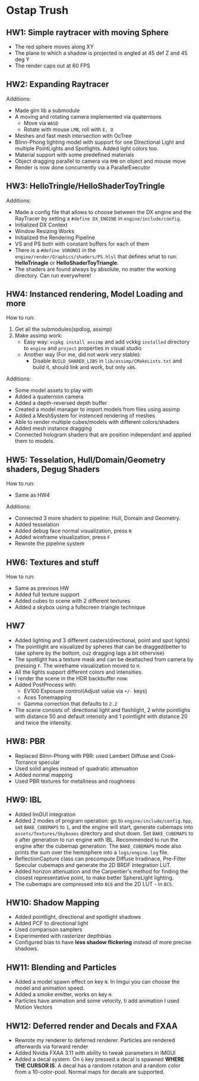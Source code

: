 # Ostap Trush

## HW1: Simple raytracer with moving Sphere
- The red sphere moves along XY
- The plane to which a shadow is projected is angled at 45 def Z and 45 deg Y
- The render caps out at 60 FPS

## HW2: Expanding Raytracer
Additions:
- Made glm lib a submodule
- A moving and rotating camera implemented via quaternions
	- Move via `WASD`
	- Rotate with mouse `LMB`, roll with `E, Q`
- Meshes and fast mesh intersection with OcTree
- Blinn-Phong lighting model with support for one Directional Light and multiple PointLights and Spotlights. Added light colors too.
- Material support with some predefined materials
- Object dragging parallel to camera via `RMB` on object and mouse move
- Render is now done concurrently via a ParallelExecutor

## HW3: HelloTringle/HelloShaderToyTringle
Additions:
- Made a config file that allows to choose between the DX engine and the RayTracer by setting a `#define DX_ENGINE` in `engine/include/config`.
- Initialized DX Context
- Window Resizing Works
- Initialized the Rendering Pipeline
- VS and PS both with constant buffers for each of them
- There is a `#define VORONOI` in the `engine/render/Graphics/shaders/PS.hlsl` that defines what to run: **HelloTrinagle** or **HelloShaderToyTriangle**.
- The shaders are found always by absolute, no matter the working directory. Can run everywhere!

## HW4: Instanced rendering, Model Loading and more
How to run:
1. Get all the submodules(spdlog, assimp)
2. Make assimp work:
	- Easy way: `vcpkg install assimp` and add vckkg `installed` directory to `engine` and `project` properties in visual studio
	- Another way (For me, did not work very stable):
		- Disable `BUILD_SHARED_LIBS` in `lib/assimp/CMakeLists.txt` and build it, should link and work, but only `x86`.

Additions:
- Some model assets to play with
- Added a quaternion camera
- Added a depth-reversed depth buffer
- Created a model manager to import models from files using assimp
- Added a MeshSystem for instenced rendering of meshes
- Able to render multiple cubes/models with different colors/shaders
- Added mesh instance dragging
- Connected hologram shaders that are position independant and applied them to models.

## HW5: Tesselation, Hull/Domain/Geometry shaders, Degug Shaders
How to run:
- Same as HW4

Additions:
- Connected 3 more shaders to pipeline: Hull, Domain and Geometry.
- Added tesselation
- Added debug face normal visualization, press `N`
- Added wireframe visualization, press `F`
- Rewrote the pipeline system

## HW6: Textures and stuff
How to run:
- Same as previous HW
- Added full texture support
- Added cubes to scene with 2 different textures
- Added a skybox using a fullscreen triangle technique

## HW7
- Added lighting and 3 different casters(directional, point and spot lights)
- The pointlight are visualized by spheres that can be dragged(better to take sphere by the bottom, cuz dragging lags a bit othervise)
- The spotlight has a texture mask and can be deattached from camera by pressing `F`. The wireframe visualization moved to `H`.
- All the lights support different colors and intensities.
- I render the scene in the HDR backbuffer now.
- Added PostProcess with:
	- EV100 Exposure control(Adjust value via `+/-` keys)
	- Aces Tonemapping
	- Gamma correction that defaults to `2.2`
- The scene consists of: directional light and flashlight, 2 white pointlighs with distance 50 and
default intensity and 1 pointlight with distance 20 and twice the intensity.

## HW8: PBR
- Replaced Blinn-Phong with PBR: used Lambert Diffuse and Cook-Torrance specular
- Used solid angles instead of quadratic attenuation
- Added normal mapping
- Used PBR textures for metallness and roughness

## HW9: IBL
- Added ImGUI integration
- Added 2 modes of program operation: go to `engine/include/config.hpp`, set `BAKE_CUBEMAPS` to `1`, and the engine will start, generate cubemaps into `assets/Textures/Skyboxes`
directory and shut down. Set `BAKE_CUBEMAPS` to `0` after generation to run engine with IBL. Recommended to run the engine after the cubemap generation.
The `BAKE_CUBEMAPS` mode also prints the sum over the hemisphere into a `logs/engine.log` file.
- ReflectionCapture class can precompute Diffuse Irradinace, Pre-Filter Specular cubemaps and generate the 2D BRDF Integration LUT.
- Added horizon attenuation and the Carpentier's method for finding the closest representative point, to make better SphereLight lighting.
- The cubemaps are compressed into `BC6` and the 2D LUT - in `BC5`.

## HW10: Shadow Mapping
- Added pointlight, directional and spotlight shadows
- Added PCF to directional light
- Used comparison samplers
- Experimented with rasterizer depthbias
- Configured bias to have **less shadow flickering** instead of more precise shadows.

## HW11: Blending and Particles
- Added a model spawn effect on key `N`. In Imgui you can choose the model and animation speed.
- Added a smoke emitter, works on key `H`.
- Particles have animation and some velocity, ti add animation I used Motion Vectors

## HW12: Deferred render and Decals and FXAA
- Rewrote my renderer to deferred renderer. Particles are rendered afterwards via forward render
- Added Nvidia FXAA 3.11 with ability to tweak parameters in IMGUI
- Added a decal system. On `G` key pressed a decal is spawned **WHERE THE CURSOR IS**. A decal has a random rotation and a random color from
a 10-color-pool. Normal maps for decals are supported.